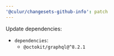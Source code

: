 ```yaml
---
'@culur/changesets-github-info': patch
---
```


Update dependencies:

- `dependencies`:
  - `@octokit/graphql@^8.2.1`
